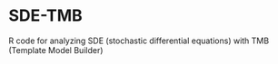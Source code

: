 # SDE-TMB
R code for analyzing SDE (stochastic differential equations) with TMB (Template Model Builder)
